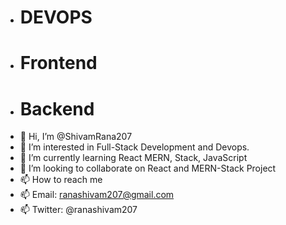 - # DEVOPS
- # Frontend
- # Backend
- 👋 Hi, I’m @ShivamRana207
- 👀 I’m interested in Full-Stack Development and Devops.
- 🌱 I’m currently learning React MERN, Stack, JavaScript
- 💞️ I’m looking to collaborate on React and MERN-Stack Project
- 📫 How to reach me 
- 📫 Email: ranashivam207@gmail.com
- 📫 Twitter: @ranashivam207

<!---
ShivamRana207/ShivamRana207 is a ✨ special ✨ repository because its `README.md` (this file) appears on your GitHub profile.
You can click the Preview link to take a look at your changes.
--->

